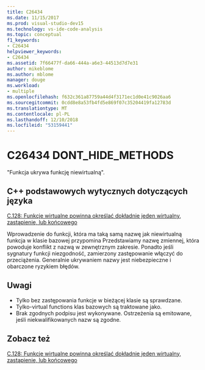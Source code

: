 ```yaml
---
title: C26434
ms.date: 11/15/2017
ms.prod: visual-studio-dev15
ms.technology: vs-ide-code-analysis
ms.topic: conceptual
f1_keywords:
- C26434
helpviewer_keywords:
- C26434
ms.assetid: 7f66477f-da66-444a-a6e3-44513d7d7e31
author: mikeblome
ms.author: mblome
manager: douge
ms.workload:
- multiple
ms.openlocfilehash: f632c361a87759a44d4f3171ec1d0e41c9026aa6
ms.sourcegitcommit: 0cdd8e8a53fb4fd5e869f07c35204419fa12783d
ms.translationtype: MT
ms.contentlocale: pl-PL
ms.lasthandoff: 12/10/2018
ms.locfileid: "53159441"
---
```

# <a name="c26434-donthidemethods"></a>C26434 DONT_HIDE_METHODS

"Funkcja ukrywa funkcję niewirtualną".

## <a name="c-core-guidelines"></a>C++ podstawowych wytycznych dotyczących języka

[C.128: Funkcje wirtualne powinna określać dokładnie jeden wirtualny, zastąpienie, lub końcowego](https://github.com/isocpp/CppCoreGuidelines/blob/master/CppCoreGuidelines.md)

Wprowadzenie do funkcji, która ma taką samą nazwę jak niewirtualną funkcja w klasie bazowej przypomina Przedstawiamy nazwę zmiennej, która powoduje konflikt z nazwą w zewnętrznym zakresie. Ponadto jeśli sygnatury funkcji niezgodność, zamierzony zastępowanie włączyć do przeciążenia. Generalnie ukrywaniem nazwy jest niebezpieczne i obarczone ryzykiem błędów.

## <a name="remarks"></a>Uwagi

- Tylko bez zastępowania funkcje w bieżącej klasie są sprawdzane.
- Tylko-virtual functions klas bazowych są traktowane jako.
- Brak zgodnych podpisu jest wykonywane. Ostrzeżenia są emitowane, jeśli niekwalifikowanych nazw są zgodne.

## <a name="see-also"></a>Zobacz też

[C.128: Funkcje wirtualne powinna określać dokładnie jeden wirtualny, zastąpienie, lub końcowego](https://github.com/isocpp/CppCoreGuidelines/blob/master/CppCoreGuidelines.md)
